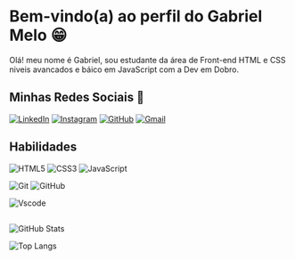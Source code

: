 # Bem-vindo(a) ao perfil do Gabriel Melo 😁
Olá! meu nome é Gabriel, sou estudante da área de Front-end HTML e CSS niveis avancados e báico em JavaScript com a Dev em Dobro.

## Minhas Redes Sociais 📱
 [![LinkedIn](https://img.shields.io/badge/LinkedIn-0077B5?style=for-the-badge&logo=linkedin&logoColor=white)](https://www.linkedin.com/in/gabriel-melo-11675a260/)
[![Instagram](https://img.shields.io/badge/-Instagram-%23E4405F?style=for-the-badge&logo=instagram&logoColor=white)](https://www.instagram.com/gmelo_0/)
[![GitHub](https://img.shields.io/badge/GitHub-100000?style=for-the-badge&logo=github&logoColor=white)](https://github.com/gmelo0)
[![Gmail](https://img.shields.io/badge/Gmail-333333?style=for-the-badge&logo=gmail&logoColor=red)](mailto:gmelo.da.silva96@gmail.com)

## Habilidades
![HTML5](https://img.shields.io/badge/HTML5-E34F26?style=for-the-badge&logo=html5&logoColor=white)
![CSS3](https://img.shields.io/badge/CSS3-1572B6?style=for-the-badge&logo=css3&logoColor=white)
![JavaScript](https://img.shields.io/badge/JavaScript-F7DF1E?style=for-the-badge&logo=javascript&logoColor=black)

![Git](https://img.shields.io/badge/GIT-E44C30?style=for-the-badge&logo=git&logoColor=white)
![GitHub](https://img.shields.io/badge/GitHub-100000?style=for-the-badge&logo=github&logoColor=white)

![Vscode](https://img.shields.io/badge/Vscode-007ACC?style=for-the-badge&logo=visual-studio-code&logoColor=white)

##
![GitHub Stats](https://github-readme-stats.vercel.app/api?username=gmelo0&theme=transparent&bg_color=000&border_color=30A3DC&show_icons=true&icon_color=30A3DC&title_color=E94D5F&text_color=FFF)

![Top Langs](https://github-readme-stats-git-masterrstaa-rickstaa.vercel.app/api/top-langs/?username=gmelo0&layout=compact&bg_color=000&border_color=30A3DC&title_color=E94D5F&text_color=FFF)
